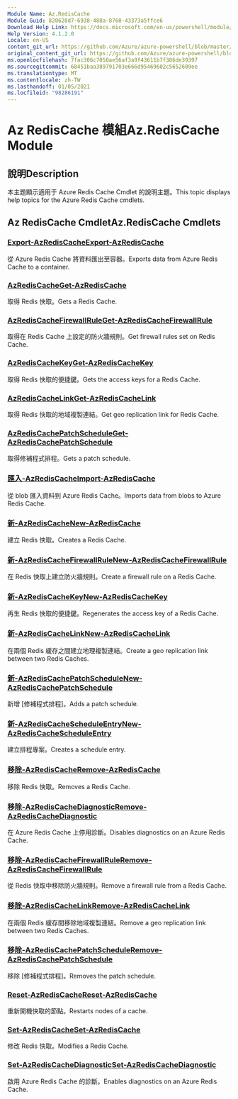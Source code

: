 ```yaml
---
Module Name: Az.RedisCache
Module Guid: 820628d7-6938-488a-8760-43373a5ffce6
Download Help Link: https://docs.microsoft.com/en-us/powershell/module/az.rediscache
Help Version: 4.1.2.0
Locale: en-US
content_git_url: https://github.com/Azure/azure-powershell/blob/master/src/RedisCache/RedisCache/help/Az.RedisCache.md
original_content_git_url: https://github.com/Azure/azure-powershell/blob/master/src/RedisCache/RedisCache/help/Az.RedisCache.md
ms.openlocfilehash: 7fac306c7050ae56af3a9f43611b7f386de39397
ms.sourcegitcommit: 68451baa389791703e666d95469602c5652609ee
ms.translationtype: MT
ms.contentlocale: zh-TW
ms.lasthandoff: 01/05/2021
ms.locfileid: "98286191"
---
```

# <span data-ttu-id="32e94-101">Az RedisCache 模組</span><span class="sxs-lookup"><span data-stu-id="32e94-101">Az.RedisCache Module</span></span>
## <span data-ttu-id="32e94-102">說明</span><span class="sxs-lookup"><span data-stu-id="32e94-102">Description</span></span>
<span data-ttu-id="32e94-103">本主題顯示適用于 Azure Redis Cache Cmdlet 的說明主題。</span><span class="sxs-lookup"><span data-stu-id="32e94-103">This topic displays help topics for the Azure Redis Cache cmdlets.</span></span>

## <span data-ttu-id="32e94-104">Az RedisCache Cmdlet</span><span class="sxs-lookup"><span data-stu-id="32e94-104">Az.RedisCache Cmdlets</span></span>
### [<span data-ttu-id="32e94-105">Export-AzRedisCache</span><span class="sxs-lookup"><span data-stu-id="32e94-105">Export-AzRedisCache</span></span>](Export-AzRedisCache.md)
<span data-ttu-id="32e94-106">從 Azure Redis Cache 將資料匯出至容器。</span><span class="sxs-lookup"><span data-stu-id="32e94-106">Exports data from Azure Redis Cache to a container.</span></span>

### [<span data-ttu-id="32e94-107">AzRedisCache</span><span class="sxs-lookup"><span data-stu-id="32e94-107">Get-AzRedisCache</span></span>](Get-AzRedisCache.md)
<span data-ttu-id="32e94-108">取得 Redis 快取。</span><span class="sxs-lookup"><span data-stu-id="32e94-108">Gets a Redis Cache.</span></span>

### [<span data-ttu-id="32e94-109">AzRedisCacheFirewallRule</span><span class="sxs-lookup"><span data-stu-id="32e94-109">Get-AzRedisCacheFirewallRule</span></span>](Get-AzRedisCacheFirewallRule.md)
<span data-ttu-id="32e94-110">取得在 Redis Cache 上設定的防火牆規則。</span><span class="sxs-lookup"><span data-stu-id="32e94-110">Get firewall rules set on Redis Cache.</span></span>

### [<span data-ttu-id="32e94-111">AzRedisCacheKey</span><span class="sxs-lookup"><span data-stu-id="32e94-111">Get-AzRedisCacheKey</span></span>](Get-AzRedisCacheKey.md)
<span data-ttu-id="32e94-112">取得 Redis 快取的便捷鍵。</span><span class="sxs-lookup"><span data-stu-id="32e94-112">Gets the access keys for a Redis Cache.</span></span>

### [<span data-ttu-id="32e94-113">AzRedisCacheLink</span><span class="sxs-lookup"><span data-stu-id="32e94-113">Get-AzRedisCacheLink</span></span>](Get-AzRedisCacheLink.md)
<span data-ttu-id="32e94-114">取得 Redis 快取的地域複製連結。</span><span class="sxs-lookup"><span data-stu-id="32e94-114">Get geo replication link for Redis Cache.</span></span>

### [<span data-ttu-id="32e94-115">AzRedisCachePatchSchedule</span><span class="sxs-lookup"><span data-stu-id="32e94-115">Get-AzRedisCachePatchSchedule</span></span>](Get-AzRedisCachePatchSchedule.md)
<span data-ttu-id="32e94-116">取得修補程式排程。</span><span class="sxs-lookup"><span data-stu-id="32e94-116">Gets a patch schedule.</span></span>

### [<span data-ttu-id="32e94-117">匯入-AzRedisCache</span><span class="sxs-lookup"><span data-stu-id="32e94-117">Import-AzRedisCache</span></span>](Import-AzRedisCache.md)
<span data-ttu-id="32e94-118">從 blob 匯入資料到 Azure Redis Cache。</span><span class="sxs-lookup"><span data-stu-id="32e94-118">Imports data from blobs to Azure Redis Cache.</span></span>

### [<span data-ttu-id="32e94-119">新-AzRedisCache</span><span class="sxs-lookup"><span data-stu-id="32e94-119">New-AzRedisCache</span></span>](New-AzRedisCache.md)
<span data-ttu-id="32e94-120">建立 Redis 快取。</span><span class="sxs-lookup"><span data-stu-id="32e94-120">Creates a Redis Cache.</span></span>

### [<span data-ttu-id="32e94-121">新-AzRedisCacheFirewallRule</span><span class="sxs-lookup"><span data-stu-id="32e94-121">New-AzRedisCacheFirewallRule</span></span>](New-AzRedisCacheFirewallRule.md)
<span data-ttu-id="32e94-122">在 Redis 快取上建立防火牆規則。</span><span class="sxs-lookup"><span data-stu-id="32e94-122">Create a firewall rule on a Redis Cache.</span></span>

### [<span data-ttu-id="32e94-123">新-AzRedisCacheKey</span><span class="sxs-lookup"><span data-stu-id="32e94-123">New-AzRedisCacheKey</span></span>](New-AzRedisCacheKey.md)
<span data-ttu-id="32e94-124">再生 Redis 快取的便捷鍵。</span><span class="sxs-lookup"><span data-stu-id="32e94-124">Regenerates the access key of a Redis Cache.</span></span>

### [<span data-ttu-id="32e94-125">新-AzRedisCacheLink</span><span class="sxs-lookup"><span data-stu-id="32e94-125">New-AzRedisCacheLink</span></span>](New-AzRedisCacheLink.md)
<span data-ttu-id="32e94-126">在兩個 Redis 緩存之間建立地理複製連結。</span><span class="sxs-lookup"><span data-stu-id="32e94-126">Create a geo replication link between two Redis Caches.</span></span>

### [<span data-ttu-id="32e94-127">新-AzRedisCachePatchSchedule</span><span class="sxs-lookup"><span data-stu-id="32e94-127">New-AzRedisCachePatchSchedule</span></span>](New-AzRedisCachePatchSchedule.md)
<span data-ttu-id="32e94-128">新增 [修補程式排程]。</span><span class="sxs-lookup"><span data-stu-id="32e94-128">Adds a patch schedule.</span></span>

### [<span data-ttu-id="32e94-129">新-AzRedisCacheScheduleEntry</span><span class="sxs-lookup"><span data-stu-id="32e94-129">New-AzRedisCacheScheduleEntry</span></span>](New-AzRedisCacheScheduleEntry.md)
<span data-ttu-id="32e94-130">建立排程專案。</span><span class="sxs-lookup"><span data-stu-id="32e94-130">Creates a schedule entry.</span></span>

### [<span data-ttu-id="32e94-131">移除-AzRedisCache</span><span class="sxs-lookup"><span data-stu-id="32e94-131">Remove-AzRedisCache</span></span>](Remove-AzRedisCache.md)
<span data-ttu-id="32e94-132">移除 Redis 快取。</span><span class="sxs-lookup"><span data-stu-id="32e94-132">Removes a Redis Cache.</span></span>

### [<span data-ttu-id="32e94-133">移除-AzRedisCacheDiagnostic</span><span class="sxs-lookup"><span data-stu-id="32e94-133">Remove-AzRedisCacheDiagnostic</span></span>](Remove-AzRedisCacheDiagnostic.md)
<span data-ttu-id="32e94-134">在 Azure Redis Cache 上停用診斷。</span><span class="sxs-lookup"><span data-stu-id="32e94-134">Disables diagnostics on an Azure Redis Cache.</span></span>

### [<span data-ttu-id="32e94-135">移除-AzRedisCacheFirewallRule</span><span class="sxs-lookup"><span data-stu-id="32e94-135">Remove-AzRedisCacheFirewallRule</span></span>](Remove-AzRedisCacheFirewallRule.md)
<span data-ttu-id="32e94-136">從 Redis 快取中移除防火牆規則。</span><span class="sxs-lookup"><span data-stu-id="32e94-136">Remove a firewall rule from a Redis Cache.</span></span>

### [<span data-ttu-id="32e94-137">移除-AzRedisCacheLink</span><span class="sxs-lookup"><span data-stu-id="32e94-137">Remove-AzRedisCacheLink</span></span>](Remove-AzRedisCacheLink.md)
<span data-ttu-id="32e94-138">在兩個 Redis 緩存間移除地域複製連結。</span><span class="sxs-lookup"><span data-stu-id="32e94-138">Remove a geo replication link between two Redis Caches.</span></span>

### [<span data-ttu-id="32e94-139">移除-AzRedisCachePatchSchedule</span><span class="sxs-lookup"><span data-stu-id="32e94-139">Remove-AzRedisCachePatchSchedule</span></span>](Remove-AzRedisCachePatchSchedule.md)
<span data-ttu-id="32e94-140">移除 [修補程式排程]。</span><span class="sxs-lookup"><span data-stu-id="32e94-140">Removes the patch schedule.</span></span>

### [<span data-ttu-id="32e94-141">Reset-AzRedisCache</span><span class="sxs-lookup"><span data-stu-id="32e94-141">Reset-AzRedisCache</span></span>](Reset-AzRedisCache.md)
<span data-ttu-id="32e94-142">重新開機快取的節點。</span><span class="sxs-lookup"><span data-stu-id="32e94-142">Restarts nodes of a cache.</span></span>

### [<span data-ttu-id="32e94-143">Set-AzRedisCache</span><span class="sxs-lookup"><span data-stu-id="32e94-143">Set-AzRedisCache</span></span>](Set-AzRedisCache.md)
<span data-ttu-id="32e94-144">修改 Redis 快取。</span><span class="sxs-lookup"><span data-stu-id="32e94-144">Modifies a Redis Cache.</span></span>

### [<span data-ttu-id="32e94-145">Set-AzRedisCacheDiagnostic</span><span class="sxs-lookup"><span data-stu-id="32e94-145">Set-AzRedisCacheDiagnostic</span></span>](Set-AzRedisCacheDiagnostic.md)
<span data-ttu-id="32e94-146">啟用 Azure Redis Cache 的診斷。</span><span class="sxs-lookup"><span data-stu-id="32e94-146">Enables diagnostics on an Azure Redis Cache.</span></span>


